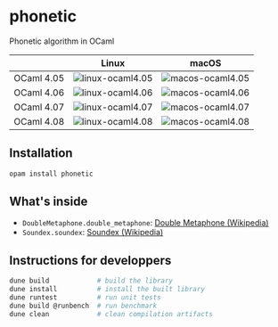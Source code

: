 # phonetic

Phonetic algorithm in OCaml

|            | Linux              | macOS              |
| ---:       | :---:              | :---:              |
| OCaml 4.05 | ![linux-ocaml4.05] | ![macos-ocaml4.05] |
| OCaml 4.06 | ![linux-ocaml4.06] | ![macos-ocaml4.06] |
| OCaml 4.07 | ![linux-ocaml4.07] | ![macos-ocaml4.07] |
| OCaml 4.08 | ![linux-ocaml4.08] | ![macos-ocaml4.08] |

[linux-ocaml4.05]:https://travis-matrix-badges.herokuapp.com/repos/geneweb/phonetic/branches/master/1
[linux-ocaml4.06]:https://travis-matrix-badges.herokuapp.com/repos/geneweb/phonetic/branches/master/2
[linux-ocaml4.07]:https://travis-matrix-badges.herokuapp.com/repos/geneweb/phonetic/branches/master/3
[linux-ocaml4.08]:https://travis-matrix-badges.herokuapp.com/repos/geneweb/phonetic/branches/master/4
[macos-ocaml4.05]:https://travis-matrix-badges.herokuapp.com/repos/geneweb/phonetic/branches/master/5
[macos-ocaml4.06]:https://travis-matrix-badges.herokuapp.com/repos/geneweb/phonetic/branches/master/6
[macos-ocaml4.07]:https://travis-matrix-badges.herokuapp.com/repos/geneweb/phonetic/branches/master/7
[macos-ocaml4.08]:https://travis-matrix-badges.herokuapp.com/repos/geneweb/phonetic/branches/master/8

## Installation

```bash
opam install phonetic
```

## What's inside

- `DoubleMetaphone.double_metaphone`:
  [Double Metaphone (Wikipedia)](https://en.wikipedia.org/wiki/Metaphone#Double_Metaphone)
- `Soundex.soundex`:
  [Soundex (Wikipedia)](https://en.wikipedia.org/wiki/Soundex)

## Instructions for developpers

```bash
dune build            # build the library
dune install          # install the built library
dune runtest          # run unit tests
dune build @runbench  # run benchmark
dune clean            # clean compilation artifacts
```
